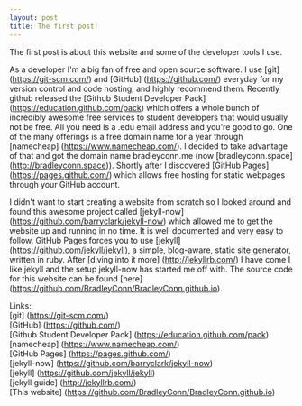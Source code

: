 ```yaml
---
layout: post
title: The first post!
---
```


The first post is about this website and some of the developer tools I use.

As a developer I'm a big fan of free and open source software. I use [git] (https://git-scm.com/) and [GitHub] (https://github.com/) everyday for my version control and code hosting, and highly recommend them. Recently github released the [Github Student Developer Pack] (https://education.github.com/pack) which offers a whole bunch of incredibly awesome free services to student developers that would usually not be free. All you need is a .edu email address and you're good to go. One of
the many offerings is a free domain name for a year through [namecheap] (https://www.namecheap.com/). I decided to take advantage of that and got the domain name bradleyconn.me (now [bradleyconn.space] (http://bradleyconn.space)). Shortly after I discovered [GitHub Pages] (https://pages.github.com/) which allows free hosting for static webpages through your GitHub account. 

I didn't want to start creating a website from scratch so I looked around and found this awesome project called [jekyll-now] (https://github.com/barryclark/jekyll-now) which allowed me to get the website up and running in no time. It is well documented and very easy to follow. GitHub Pages forces you to use [jekyll] (https://github.com/jekyll/jekyll), a simple, blog-aware, static site generator, written in ruby. After
[diving into it more] (http://jekyllrb.com/) I have come I like jekyll and the setup jekyll-now has started me off with. The source code for this website can be found [here] (https://github.com/BradleyConn/BradleyConn.github.io).

Links:  
[git] (https://git-scm.com/)  
[GitHub] (https://github.com/)  
[Github Student Developer Pack] (https://education.github.com/pack)  
[namecheap] (https://www.namecheap.com/)  
[GitHub Pages] (https://pages.github.com/)  
[jekyll-now] (https://github.com/barryclark/jekyll-now)  
[jekyll] (https://github.com/jekyll/jekyll)  
[jekyll guide] (http://jekyllrb.com/)  
[This website] (https://github.com/BradleyConn/BradleyConn.github.io)
